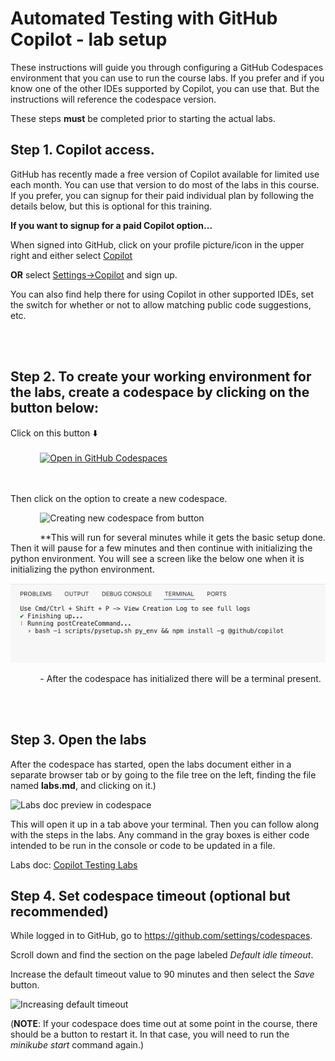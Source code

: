 # Automated Testing with GitHub Copilot - lab setup

These instructions will guide you through configuring a GitHub Codespaces environment that you can use to run the course labs. 
If you prefer and if you know one of the other IDEs supported by Copilot, you can use that. But the instructions will reference the codespace version.

These steps **must** be completed prior to starting the actual labs.

## Step 1. Copilot access. 

GitHub has recently made a free version of Copilot available for limited use each month. You can use that version to do most of the labs in this course. If you prefer, you can signup for their paid individual plan by following the details below, but this is optional for this training.

**If you want to signup for a paid Copilot option...**

When signed into GitHub, click on your profile picture/icon in the upper right and either select [Copilot](https://github.com/github-copilot/signup) 

**OR** select [Settings->Copilot](https://github.com/settings/copilot) and sign up.

You can also find help there for using Copilot in other supported IDEs, set the switch for whether or not to allow matching public code suggestions, etc.

<br/><br/>

## Step 2. To create your working environment for the labs, create a codespace by clicking on the button below:

Click on this button ⬇️
<br/><br/>
&nbsp;&nbsp;&nbsp;&nbsp;&nbsp;&nbsp;&nbsp;&nbsp;&nbsp;&nbsp;&nbsp;&nbsp;[![Open in GitHub Codespaces](https://github.com/codespaces/badge.svg)](https://codespaces.new/skillrepos/copilot-testing?quickstart=1)

<br/><br/>
Then click on the option to create a new codespace.

&nbsp;&nbsp;&nbsp;&nbsp;&nbsp;&nbsp;&nbsp;&nbsp;&nbsp;&nbsp;&nbsp;&nbsp;![Creating new codespace from button](./images/ct11.png?raw=true "Creating new codespace from button")

&nbsp;&nbsp;&nbsp;&nbsp;&nbsp;&nbsp;&nbsp;&nbsp;&nbsp;&nbsp;&nbsp;&nbsp;**This will run for several minutes while it gets the basic setup done. Then it will pause for a few minutes and then continue with initializing the python environment. You will see a screen like the below one when it is initializing the python environment.

![Finishing setup](./images/ct164.png?raw=true "Finishing setup")
  
&nbsp;&nbsp;&nbsp;&nbsp;&nbsp;&nbsp;&nbsp;&nbsp;&nbsp;&nbsp;&nbsp;&nbsp;- After the codespace has initialized there will be a terminal present.

<br/><br/>

## Step 3. Open the labs

After the codespace has started, open the labs document either in a separate browser tab or by going to the file tree on the left, finding the file named **labs.md**, and clicking on it.)

![Labs doc preview in codespace](./images/ct12.png?raw=true "Labs doc preview in codespace")

This will open it up in a tab above your terminal. Then you can follow along with the steps in the labs. 
Any command in the gray boxes is either code intended to be run in the console or code to be updated in a file.

Labs doc: [Copilot Testing Labs](labs.md)

## Step 4. Set codespace timeout (optional but recommended)

While logged in to GitHub, go to https://github.com/settings/codespaces.

Scroll down and find the section on the page labeled *Default idle timeout*. 

Increase the default timeout value to 90 minutes and then select the *Save* button.

![Increasing default timeout](./images/k8sdev33.png?raw=true "Increasing default timeout")

(**NOTE**: If your codespace does time out at some point in the course, there should be a button to restart it. In that case, you will need to run the *minikube start* command again.)
